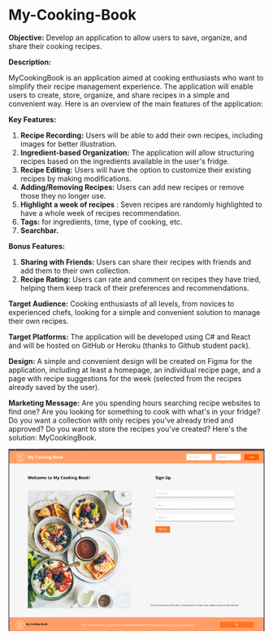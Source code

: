 # My-Cooking-Book

**Objective:** Develop an application to allow users to save, organize, and share their cooking recipes.

**Description:**

MyCookingBook is an application aimed at cooking enthusiasts who want to simplify their recipe management experience. The application will enable users to create, store, organize, and share recipes in a simple and convenient way. Here is an overview of the main features of the application:

**Key Features:**

1. **Recipe Recording:** Users will be able to add their own recipes, including images for better illustration.
2. **Ingredient-based Organization:** The application will allow structuring recipes based on the ingredients available in the user's fridge.
3. **Recipe Editing:** Users will have the option to customize their existing recipes by making modifications.
4. **Adding/Removing Recipes:** Users can add new recipes or remove those they no longer use.
5. **Highlight a week of recipes** : Seven recipes are randomly highlighted to have a whole week of recipes recommendation.
6. **Tags:** for ingredients, time, type of cooking, etc.
7. **Searchbar.**

**Bonus Features:**

1. **Sharing with Friends:** Users can share their recipes with friends and add them to their own collection.
2. **Recipe Rating:** Users can rate and comment on recipes they have tried, helping them keep track of their preferences and recommendations.

**Target Audience:** Cooking enthusiasts of all levels, from novices to experienced chefs, looking for a simple and convenient solution to manage their own recipes.

**Target Platforms:** The application will be developed using C# and React and will be hosted on GitHub or Heroku (thanks to Github student pack).

**Design:** A simple and convenient design will be created on Figma for the application, including at least a homepage, an individual recipe page, and a page with recipe suggestions for the week (selected from the recipes already saved by the user).

**Marketing Message:** Are you spending hours searching recipe websites to find one? Are you looking for something to cook with what's in your fridge? Do you want a collection with only recipes you've already tried and approved? Do you want to store the recipes you've created? Here's the solution: MyCookingBook.

![Preview log-in page](image.png)